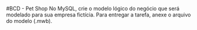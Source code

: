 #BCD - Pet Shop
No MySQL, crie o modelo lógico do negócio que será modelado para sua empresa fictícia. Para entregar a tarefa, anexe o arquivo do modelo (.mwb).